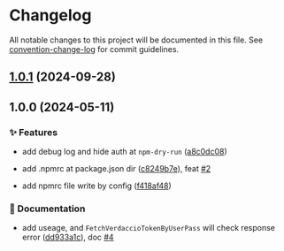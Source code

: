 # Changelog

All notable changes to this project will be documented in this file. See [convention-change-log](https://github.com/convention-change/convention-change-log) for commit guidelines.

## [1.0.1](https://github.com/woodpecker-kit/woodpecker-setup-npm/compare/1.0.0...v1.0.1) (2024-09-28)

## 1.0.0 (2024-05-11)

### ✨ Features

* add debug log and hide auth at `npm-dry-run` ([a8c0dc08](https://github.com/woodpecker-kit/woodpecker-setup-npm/commit/a8c0dc0815a2023ba64d7c9439320783445ac489))

* add .npmrc at package.json dir ([c8249b7e](https://github.com/woodpecker-kit/woodpecker-setup-npm/commit/c8249b7efebf6615ada7cbef4dc46b9dc7f88ce9)), feat [#2](https://github.com/woodpecker-kit/woodpecker-setup-npm/issues/2)

* add npmrc file write by config ([f418af48](https://github.com/woodpecker-kit/woodpecker-setup-npm/commit/f418af48b3dd5d726a6f8c27de8382fc35369740))

### 📝 Documentation

* add useage, and `FetchVerdaccioTokenByUserPass` will check response error ([dd933a1c](https://github.com/woodpecker-kit/woodpecker-setup-npm/commit/dd933a1c12feb667676f6c8a3bb30391925f0bb9)), doc [#4](https://github.com/woodpecker-kit/woodpecker-setup-npm/issues/4)
